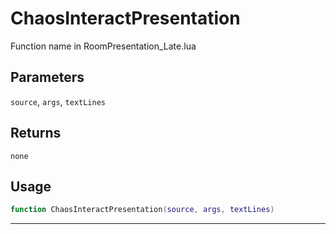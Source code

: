 # ChaosInteractPresentation
Function name in RoomPresentation_Late.lua
## Parameters
`source`, `args`, `textLines`
## Returns
`none`
## Usage
```lua
function ChaosInteractPresentation(source, args, textLines)
```
---

